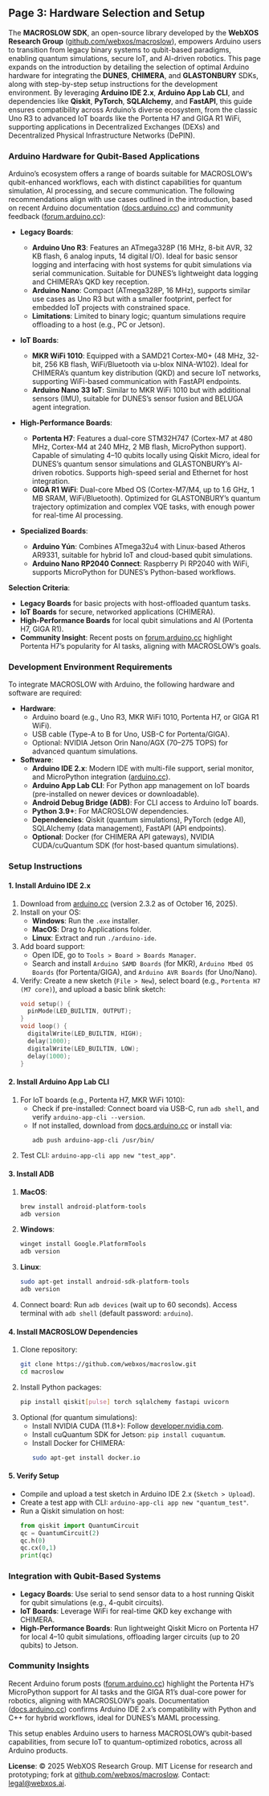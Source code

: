 ## Page 3: Hardware Selection and Setup
The **MACROSLOW SDK**, an open-source library developed by the **WebXOS Research Group** ([github.com/webxos/macroslow](https://github.com/webxos/macroslow)), empowers Arduino users to transition from legacy binary systems to qubit-based paradigms, enabling quantum simulations, secure IoT, and AI-driven robotics. This page expands on the introduction by detailing the selection of optimal Arduino hardware for integrating the **DUNES**, **CHIMERA**, and **GLASTONBURY** SDKs, along with step-by-step setup instructions for the development environment. By leveraging **Arduino IDE 2.x**, **Arduino App Lab CLI**, and dependencies like **Qiskit**, **PyTorch**, **SQLAlchemy**, and **FastAPI**, this guide ensures compatibility across Arduino’s diverse ecosystem, from the classic Uno R3 to advanced IoT boards like the Portenta H7 and GIGA R1 WiFi, supporting applications in Decentralized Exchanges (DEXs) and Decentralized Physical Infrastructure Networks (DePIN).

### Arduino Hardware for Qubit-Based Applications
Arduino’s ecosystem offers a range of boards suitable for MACROSLOW’s qubit-enhanced workflows, each with distinct capabilities for quantum simulation, AI processing, and secure communication. The following recommendations align with use cases outlined in the introduction, based on recent Arduino documentation ([docs.arduino.cc](https://docs.arduino.cc)) and community feedback ([forum.arduino.cc](https://forum.arduino.cc)):

- **Legacy Boards**:
  - **Arduino Uno R3**: Features an ATmega328P (16 MHz, 8-bit AVR, 32 KB flash, 6 analog inputs, 14 digital I/O). Ideal for basic sensor logging and interfacing with host systems for qubit simulations via serial communication. Suitable for DUNES’s lightweight data logging and CHIMERA’s QKD key reception.
  - **Arduino Nano**: Compact (ATmega328P, 16 MHz), supports similar use cases as Uno R3 but with a smaller footprint, perfect for embedded IoT projects with constrained space.
  - **Limitations**: Limited to binary logic; quantum simulations require offloading to a host (e.g., PC or Jetson).

- **IoT Boards**:
  - **MKR WiFi 1010**: Equipped with a SAMD21 Cortex-M0+ (48 MHz, 32-bit, 256 KB flash, WiFi/Bluetooth via u-blox NINA-W102). Ideal for CHIMERA’s quantum key distribution (QKD) and secure IoT networks, supporting WiFi-based communication with FastAPI endpoints.
  - **Arduino Nano 33 IoT**: Similar to MKR WiFi 1010 but with additional sensors (IMU), suitable for DUNES’s sensor fusion and BELUGA agent integration.

- **High-Performance Boards**:
  - **Portenta H7**: Features a dual-core STM32H747 (Cortex-M7 at 480 MHz, Cortex-M4 at 240 MHz, 2 MB flash, MicroPython support). Capable of simulating 4–10 qubits locally using Qiskit Micro, ideal for DUNES’s quantum sensor simulations and GLASTONBURY’s AI-driven robotics. Supports high-speed serial and Ethernet for host integration.
  - **GIGA R1 WiFi**: Dual-core Mbed OS (Cortex-M7/M4, up to 1.6 GHz, 1 MB SRAM, WiFi/Bluetooth). Optimized for GLASTONBURY’s quantum trajectory optimization and complex VQE tasks, with enough power for real-time AI processing.

- **Specialized Boards**:
  - **Arduino Yún**: Combines ATmega32u4 with Linux-based Atheros AR9331, suitable for hybrid IoT and cloud-based qubit simulations.
  - **Arduino Nano RP2040 Connect**: Raspberry Pi RP2040 with WiFi, supports MicroPython for DUNES’s Python-based workflows.

**Selection Criteria**:
- **Legacy Boards** for basic projects with host-offloaded quantum tasks.
- **IoT Boards** for secure, networked applications (CHIMERA).
- **High-Performance Boards** for local qubit simulations and AI (Portenta H7, GIGA R1).
- **Community Insight**: Recent posts on [forum.arduino.cc](https://forum.arduino.cc) highlight Portenta H7’s popularity for AI tasks, aligning with MACROSLOW’s goals.

### Development Environment Requirements
To integrate MACROSLOW with Arduino, the following hardware and software are required:
- **Hardware**:
  - Arduino board (e.g., Uno R3, MKR WiFi 1010, Portenta H7, or GIGA R1 WiFi).
  - USB cable (Type-A to B for Uno, USB-C for Portenta/GIGA).
  - Optional: NVIDIA Jetson Orin Nano/AGX (70–275 TOPS) for advanced quantum simulations.
- **Software**:
  - **Arduino IDE 2.x**: Modern IDE with multi-file support, serial monitor, and MicroPython integration ([arduino.cc](https://www.arduino.cc/en/software)).
  - **Arduino App Lab CLI**: For Python app management on IoT boards (pre-installed on newer devices or downloadable).
  - **Android Debug Bridge (ADB)**: For CLI access to Arduino IoT boards.
  - **Python 3.9+**: For MACROSLOW dependencies.
  - **Dependencies**: Qiskit (quantum simulations), PyTorch (edge AI), SQLAlchemy (data management), FastAPI (API endpoints).
  - **Optional**: Docker (for CHIMERA API gateways), NVIDIA CUDA/cuQuantum SDK (for host-based quantum simulations).

### Setup Instructions
#### 1. Install Arduino IDE 2.x
1. Download from [arduino.cc](https://www.arduino.cc/en/software) (version 2.3.2 as of October 16, 2025).
2. Install on your OS:
   - **Windows**: Run the `.exe` installer.
   - **MacOS**: Drag to Applications folder.
   - **Linux**: Extract and run `./arduino-ide`.
3. Add board support:
   - Open IDE, go to `Tools > Board > Boards Manager`.
   - Search and install `Arduino SAMD Boards` (for MKR), `Arduino Mbed OS Boards` (for Portenta/GIGA), and `Arduino AVR Boards` (for Uno/Nano).
4. Verify: Create a new sketch (`File > New`), select board (e.g., `Portenta H7 (M7 core)`), and upload a basic blink sketch:
   ```cpp
   void setup() {
     pinMode(LED_BUILTIN, OUTPUT);
   }
   void loop() {
     digitalWrite(LED_BUILTIN, HIGH);
     delay(1000);
     digitalWrite(LED_BUILTIN, LOW);
     delay(1000);
   }
   ```

#### 2. Install Arduino App Lab CLI
1. For IoT boards (e.g., Portenta H7, MKR WiFi 1010):
   - Check if pre-installed: Connect board via USB-C, run `adb shell`, and verify `arduino-app-cli --version`.
   - If not installed, download from [docs.arduino.cc](https://docs.arduino.cc) or install via:
     ```bash
     adb push arduino-app-cli /usr/bin/
     ```
2. Test CLI: `arduino-app-cli app new "test_app"`.

#### 3. Install ADB
1. **MacOS**:
   ```bash
   brew install android-platform-tools
   adb version
   ```
2. **Windows**:
   ```bash
   winget install Google.PlatformTools
   adb version
   ```
3. **Linux**:
   ```bash
   sudo apt-get install android-sdk-platform-tools
   adb version
   ```
4. Connect board: Run `adb devices` (wait up to 60 seconds). Access terminal with `adb shell` (default password: `arduino`).

#### 4. Install MACROSLOW Dependencies
1. Clone repository:
   ```bash
   git clone https://github.com/webxos/macroslow.git
   cd macroslow
   ```
2. Install Python packages:
   ```bash
   pip install qiskit[pulse] torch sqlalchemy fastapi uvicorn
   ```
3. Optional (for quantum simulations):
   - Install NVIDIA CUDA (11.8+): Follow [developer.nvidia.com](https://developer.nvidia.com/cuda-downloads).
   - Install cuQuantum SDK for Jetson: `pip install cuquantum`.
   - Install Docker for CHIMERA:
     ```bash
     sudo apt-get install docker.io
     ```

#### 5. Verify Setup
- Compile and upload a test sketch in Arduino IDE 2.x (`Sketch > Upload`).
- Create a test app with CLI: `arduino-app-cli app new "quantum_test"`.
- Run a Qiskit simulation on host:
  ```python
  from qiskit import QuantumCircuit
  qc = QuantumCircuit(2)
  qc.h(0)
  qc.cx(0,1)
  print(qc)
  ```

### Integration with Qubit-Based Systems
- **Legacy Boards**: Use serial to send sensor data to a host running Qiskit for qubit simulations (e.g., 4-qubit circuits).
- **IoT Boards**: Leverage WiFi for real-time QKD key exchange with CHIMERA.
- **High-Performance Boards**: Run lightweight Qiskit Micro on Portenta H7 for local 4–10 qubit simulations, offloading larger circuits (up to 20 qubits) to Jetson.

### Community Insights
Recent Arduino forum posts ([forum.arduino.cc](https://forum.arduino.cc)) highlight the Portenta H7’s MicroPython support for AI tasks and the GIGA R1’s dual-core power for robotics, aligning with MACROSLOW’s goals. Documentation ([docs.arduino.cc](https://docs.arduino.cc)) confirms Arduino IDE 2.x’s compatibility with Python and C++ for hybrid workflows, ideal for DUNES’s MAML processing.

This setup enables Arduino users to harness MACROSLOW’s qubit-based capabilities, from secure IoT to quantum-optimized robotics, across all Arduino products.

**License**: © 2025 WebXOS Research Group. MIT License for research and prototyping; fork at [github.com/webxos/macroslow](https://github.com/webxos/macroslow). Contact: legal@webxos.ai.